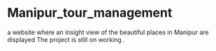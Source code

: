 # Manipur_tour_management
a website where an insight view of the beautiful places in Manipur are displayed 
The project is still on working .
